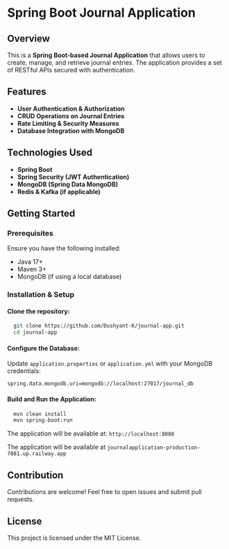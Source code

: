 # Spring Boot Journal Application

## Overview
This is a **Spring Boot-based Journal Application** that allows users to create, manage, and retrieve journal entries. The application provides a set of RESTful APIs secured with authentication.

## Features
- **User Authentication & Authorization** 
- **CRUD Operations on Journal Entries**
- **Rate Limiting & Security Measures**
- **Database Integration with MongoDB**

## Technologies Used
- **Spring Boot**
- **Spring Security (JWT Authentication)**
- **MongoDB (Spring Data MongoDB)**
- **Redis & Kafka (if applicable)**

## Getting Started
### Prerequisites
Ensure you have the following installed:
- Java 17+
- Maven 3+
- MongoDB (if using a local database)

### Installation & Setup
#### Clone the repository:
```bash
  git clone https://github.com/Dushyant-K/journal-app.git
  cd journal-app
```
#### Configure the Database:
Update `application.properties` or `application.yml` with your MongoDB credentials:
```properties
spring.data.mongodb.uri=mongodb://localhost:27017/journal_db
```

#### Build and Run the Application:
```bash
  mvn clean install
  mvn spring-boot:run
```

The application will be available at: `http://localhost:8080`

The application will be available at `journalapplication-production-7081.up.railway.app`

## Contribution
Contributions are welcome! Feel free to open issues and submit pull requests.

## License
This project is licensed under the MIT License.

